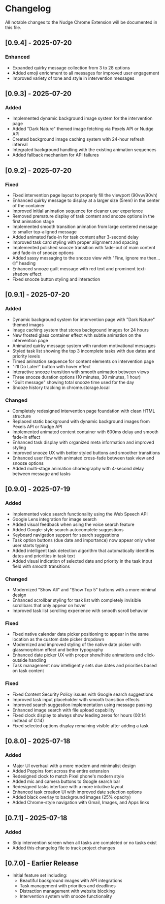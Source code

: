 # Changelog

All notable changes to the Nudge Chrome Extension will be documented in this file.

## [0.9.4] - 2025-07-20

### Enhanced
- Expanded quirky message collection from 3 to 28 options
- Added emoji enrichment to all messages for improved user engagement
- Improved variety of tone and style in intervention messages

## [0.9.3] - 2025-07-20

### Added
- Implemented dynamic background image system for the intervention page
- Added "Dark Nature" themed image fetching via Pexels API or Nudge API
- Created background image caching system with 24-hour refresh interval
- Integrated background handling with the existing animation sequences
- Added fallback mechanism for API failures

## [0.9.2] - 2025-07-20

### Fixed
- Fixed intervention page layout to properly fill the viewport (90vw/90vh)
- Enhanced quirky message to display at a larger size (5rem) in the center of the container
- Improved initial animation sequence for cleaner user experience
- Removed premature display of task content and snooze options in the first animation stage
- Implemented smooth transition animation from large centered message to smaller top-aligned message
- Added animated fade-in for task content after 3-second delay
- Improved task card styling with proper alignment and spacing
- Implemented polished snooze transition with fade-out of main content and fade-in of snooze options
- Added sassy messaging to the snooze view with "Fine, ignore me then... 🙄" heading
- Enhanced snooze guilt message with red text and prominent text-shadow effect
- Fixed snooze button styling and interaction

## [0.9.1] - 2025-07-20

### Added
- Dynamic background system for intervention page with "Dark Nature" themed images
- Image caching system that stores background images for 24 hours
- New frosted glass container effect with subtle animation on the intervention page
- Animated quirky message system with random motivational messages
- Styled task list showing the top 3 incomplete tasks with due dates and priority levels
- Timed animation sequence for content elements on intervention page
- "I'll Do Later!" button with hover effect
- Interactive snooze transition with smooth animation between views
- Three snooze duration options (10 minutes, 30 minutes, 1 hour)
- "Guilt message" showing total snooze time used for the day
- Snooze history tracking in chrome.storage.local

### Changed
- Completely redesigned intervention page foundation with clean HTML structure
- Replaced static background with dynamic background images from Pexels API or Nudge API
- Implemented animated content container with 600ms delay and smooth fade-in effect
- Enhanced task display with organized meta information and improved styling
- Improved snooze UX with better styled buttons and smoother transitions
- Enhanced user flow with animated cross-fade between task view and snooze options
- Added multi-stage animation choreography with 4-second delay between message and tasks

## [0.9.0] - 2025-07-19

### Added
- Implemented voice search functionality using the Web Speech API
- Google Lens integration for image search
- Added visual feedback when using the voice search feature
- Added Google-style search autocomplete suggestions
- Keyboard navigation support for search suggestions
- Task option buttons (due date and importance) now appear only when user starts typing
- Added intelligent task detection algorithm that automatically identifies dates and priorities in task text
- Added visual indication of selected date and priority in the task input field with smooth transitions

### Changed
- Modernized "Show All" and "Show Top 5" buttons with a more minimal design
- Enhanced scrollbar styling for task list with completely invisible scrollbars that only appear on hover
- Improved task list scrolling experience with smooth scroll behavior

### Fixed
- Fixed native calendar date picker positioning to appear in the same location as the custom date picker dropdown
- Modernized and improved styling of the native date picker with glassmorphism effect and better typography
- Enhanced date picker UX with proper show/hide animations and click-outside handling
- Task management now intelligently sets due dates and priorities based on task content

### Fixed
- Fixed Content Security Policy issues with Google search suggestions
- Improved task input placeholder with smooth transition effects
- Improved search suggestion implementation using message passing
- Enhanced image search with file upload capability
- Fixed clock display to always show leading zeros for hours (00:14 instead of 0:14)
- Fixed selected options display remaining visible after adding a task

## [0.8.0] - 2025-07-18

### Added
- Major UI overhaul with a more modern and minimalist design
- Added Poppins font across the entire extension
- Redesigned clock to match Pixel phone's modern style
- Added mic and camera buttons to Google search bar
- Redesigned tasks interface with a more intuitive layout
- Enhanced task creation UI with improved date selection options
- Added black overlay to background images (25% opacity)
- Added Chrome-style navigation with Gmail, Images, and Apps links

## [0.7.1] - 2025-07-18

### Added
- Skip intervention screen when all tasks are completed or no tasks exist
- Added this changelog file to track project changes

## [0.7.0] - Earlier Release

- Initial feature set including:
  - Beautiful background images with API integrations
  - Task management with priorities and deadlines
  - Distraction management with website blocking
  - Intervention system with snooze functionality
